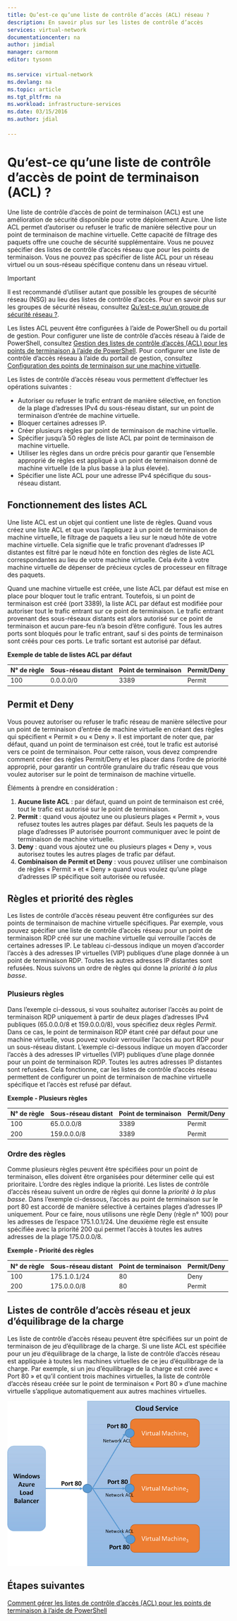 ```yaml
---
title: Qu’est-ce qu’une liste de contrôle d’accès (ACL) réseau ?
description: En savoir plus sur les listes de contrôle d’accès
services: virtual-network
documentationcenter: na
author: jimdial
manager: carmonm
editor: tysonn

ms.service: virtual-network
ms.devlang: na
ms.topic: article
ms.tgt_pltfrm: na
ms.workload: infrastructure-services
ms.date: 03/15/2016
ms.author: jdial

---
```

# Qu’est-ce qu’une liste de contrôle d’accès de point de terminaison (ACL) ?
Une liste de contrôle d’accès de point de terminaison (ACL) est une amélioration de sécurité disponible pour votre déploiement Azure. Une liste ACL permet d’autoriser ou refuser le trafic de manière sélective pour un point de terminaison de machine virtuelle. Cette capacité de filtrage des paquets offre une couche de sécurité supplémentaire. Vous ne pouvez spécifier des listes de contrôle d’accès réseau que pour les points de terminaison. Vous ne pouvez pas spécifier de liste ACL pour un réseau virtuel ou un sous-réseau spécifique contenu dans un réseau virtuel.

> [!IMPORTANT]
> Il est recommandé d’utiliser autant que possible les groupes de sécurité réseau (NSG) au lieu des listes de contrôle d’accès. Pour en savoir plus sur les groupes de sécurité réseau, consultez [Qu’est-ce qu’un groupe de sécurité réseau ?](virtual-networks-nsg.md).
> 
> 

Les listes ACL peuvent être configurées à l’aide de PowerShell ou du portail de gestion. Pour configurer une liste de contrôle d’accès réseau à l’aide de PowerShell, consultez [Gestion des listes de contrôle d’accès (ACL) pour les points de terminaison à l’aide de PowerShell](virtual-networks-acl-powershell.md). Pour configurer une liste de contrôle d’accès réseau à l’aide du portail de gestion, consultez [Configuration des points de terminaison sur une machine virtuelle](../virtual-machines/virtual-machines-windows-classic-setup-endpoints.md).

Les listes de contrôle d’accès réseau vous permettent d’effectuer les opérations suivantes :

* Autoriser ou refuser le trafic entrant de manière sélective, en fonction de la plage d’adresses IPv4 du sous-réseau distant, sur un point de terminaison d’entrée de machine virtuelle.
* Bloquer certaines adresses IP.
* Créer plusieurs règles par point de terminaison de machine virtuelle.
* Spécifier jusqu’à 50 règles de liste ACL par point de terminaison de machine virtuelle.
* Utiliser les règles dans un ordre précis pour garantir que l’ensemble approprié de règles est appliqué à un point de terminaison donné de machine virtuelle (de la plus basse à la plus élevée).
* Spécifier une liste ACL pour une adresse IPv4 spécifique du sous-réseau distant.

## Fonctionnement des listes ACL
Une liste ACL est un objet qui contient une liste de règles. Quand vous créez une liste ACL et que vous l’appliquez à un point de terminaison de machine virtuelle, le filtrage de paquets a lieu sur le nœud hôte de votre machine virtuelle. Cela signifie que le trafic provenant d’adresses IP distantes est filtré par le nœud hôte en fonction des règles de liste ACL correspondantes au lieu de votre machine virtuelle. Cela évite à votre machine virtuelle de dépenser de précieux cycles de processeur en filtrage des paquets.

Quand une machine virtuelle est créée, une liste ACL par défaut est mise en place pour bloquer tout le trafic entrant. Toutefois, si un point de terminaison est créé (port 3389), la liste ACL par défaut est modifiée pour autoriser tout le trafic entrant sur ce point de terminaison. Le trafic entrant provenant des sous-réseaux distants est alors autorisé sur ce point de terminaison et aucun pare-feu n’a besoin d’être configuré. Tous les autres ports sont bloqués pour le trafic entrant, sauf si des points de terminaison sont créés pour ces ports. Le trafic sortant est autorisé par défaut.

**Exemple de table de listes ACL par défaut**

| **N° de règle** | **Sous-réseau distant** | **Point de terminaison** | **Permit/Deny** |
| --- | --- | --- | --- |
| 100 |0\.0.0.0/0 |3389 |Permit |

## Permit et Deny
Vous pouvez autoriser ou refuser le trafic réseau de manière sélective pour un point de terminaison d’entrée de machine virtuelle en créant des règles qui spécifient « Permit » ou « Deny ». Il est important de noter que, par défaut, quand un point de terminaison est créé, tout le trafic est autorisé vers ce point de terminaison. Pour cette raison, vous devez comprendre comment créer des règles Permit/Deny et les placer dans l’ordre de priorité approprié, pour garantir un contrôle granulaire du trafic réseau que vous voulez autoriser sur le point de terminaison de machine virtuelle.

Éléments à prendre en considération :

1. **Aucune liste ACL** : par défaut, quand un point de terminaison est créé, tout le trafic est autorisé sur le point de terminaison.
2. **Permit** : quand vous ajoutez une ou plusieurs plages « Permit », vous refusez toutes les autres plages par défaut. Seuls les paquets de la plage d’adresses IP autorisée pourront communiquer avec le point de terminaison de machine virtuelle.
3. **Deny** : quand vous ajoutez une ou plusieurs plages « Deny », vous autorisez toutes les autres plages de trafic par défaut.
4. **Combinaison de Permit et Deny** : vous pouvez utiliser une combinaison de règles « Permit » et « Deny » quand vous voulez qu’une plage d’adresses IP spécifique soit autorisée ou refusée.

## Règles et priorité des règles
Les listes de contrôle d’accès réseau peuvent être configurées sur des points de terminaison de machine virtuelle spécifiques. Par exemple, vous pouvez spécifier une liste de contrôle d’accès réseau pour un point de terminaison RDP créé sur une machine virtuelle qui verrouille l’accès de certaines adresses IP. Le tableau ci-dessous indique un moyen d’accorder l’accès à des adresses IP virtuelles (VIP) publiques d’une plage donnée à un point de terminaison RDP. Toutes les autres adresses IP distantes sont refusées. Nous suivons un ordre de règles qui donne la *priorité à la plus basse*.

### Plusieurs règles
Dans l’exemple ci-dessous, si vous souhaitez autoriser l’accès au point de terminaison RDP uniquement à partir de deux plages d’adresses IPv4 publiques (65.0.0.0/8 et 159.0.0.0/8), vous spécifiez deux règles *Permit*. Dans ce cas, le point de terminaison RDP étant créé par défaut pour une machine virtuelle, vous pouvez vouloir verrouiller l’accès au port RDP pour un sous-réseau distant. L’exemple ci-dessous indique un moyen d’accorder l’accès à des adresses IP virtuelles (VIP) publiques d’une plage donnée pour un point de terminaison RDP. Toutes les autres adresses IP distantes sont refusées. Cela fonctionne, car les listes de contrôle d’accès réseau permettent de configurer un point de terminaison de machine virtuelle spécifique et l’accès est refusé par défaut.

**Exemple - Plusieurs règles**

| **N° de règle** | **Sous-réseau distant** | **Point de terminaison** | **Permit/Deny** |
| --- | --- | --- | --- |
| 100 |65\.0.0.0/8 |3389 |Permit |
| 200 |159\.0.0.0/8 |3389 |Permit |

### Ordre des règles
Comme plusieurs règles peuvent être spécifiées pour un point de terminaison, elles doivent être organisées pour déterminer celle qui est prioritaire. L’ordre des règles indique la priorité. Les listes de contrôle d’accès réseau suivent un ordre de règles qui donne la *priorité à la plus basse*. Dans l’exemple ci-dessous, l’accès au point de terminaison sur le port 80 est accordé de manière sélective à certaines plages d’adresses IP uniquement. Pour ce faire, nous utilisons une règle Deny (règle n° 100) pour les adresses de l’espace 175.1.0.1/24. Une deuxième règle est ensuite spécifiée avec la priorité 200 qui permet l’accès à toutes les autres adresses de la plage 175.0.0.0/8.

**Exemple - Priorité des règles**

| **N° de règle** | **Sous-réseau distant** | **Point de terminaison** | **Permit/Deny** |
| --- | --- | --- | --- |
| 100 |175\.1.0.1/24 |80 |Deny |
| 200 |175\.0.0.0/8 |80 |Permit |

## Listes de contrôle d’accès réseau et jeux d’équilibrage de la charge
Les liste de contrôle d’accès réseau peuvent être spécifiées sur un point de terminaison de jeu d’équilibrage de la charge. Si une liste ACL est spécifiée pour un jeu d’équilibrage de la charge, la liste de contrôle d’accès réseau est appliquée à toutes les machines virtuelles de ce jeu d’équilibrage de la charge. Par exemple, si un jeu d’équilibrage de la charge est créé avec « Port 80 » et qu’il contient trois machines virtuelles, la liste de contrôle d’accès réseau créée sur le point de terminaison « Port 80 » d’une machine virtuelle s’applique automatiquement aux autres machines virtuelles.

![Listes de contrôle d’accès réseau et jeux d’équilibrage de la charge](./media/virtual-networks-acl/IC674733.png)

## Étapes suivantes
[Comment gérer les listes de contrôle d’accès (ACL) pour les points de terminaison à l’aide de PowerShell](virtual-networks-acl-powershell.md)

<!---HONumber=AcomDC_0810_2016-->
